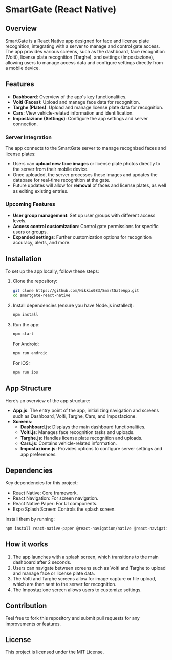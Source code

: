 # SmartGate (React Native)

## Overview
SmartGate is a React Native app designed for face and license plate recognition, integrating with a server to manage and control gate access. The app provides various screens, such as the dashboard, face recognition (Volti), license plate recognition (Targhe), and settings (Impostazione), allowing users to manage access data and configure settings directly from a mobile device.

## Features
- **Dashboard**: Overview of the app's key functionalities.
- **Volti (Faces)**: Upload and manage face data for recognition.
- **Targhe (Plates)**: Upload and manage license plate data for recognition.
- **Cars**: View vehicle-related information and identification.
- **Impostazione (Settings)**: Configure the app settings and server connection.

### Server Integration
The app connects to the SmartGate server to manage recognized faces and license plates:
- Users can **upload new face images** or license plate photos directly to the server from their mobile device. 
- Once uploaded, the server processes these images and updates the database for real-time recognition at the gate.
- Future updates will allow for **removal** of faces and license plates, as well as editing existing entries.

### Upcoming Features
- **User group management**: Set up user groups with different access levels.
- **Access control customization**: Control gate permissions for specific users or groups.
- **Expanded settings**: Further customization options for recognition accuracy, alerts, and more.

## Installation
To set up the app locally, follow these steps:

1. Clone the repository:
    ```bash
    git clone https://github.com/Nikkio083/SmartGateApp.git
    cd smartgate-react-native
    ```
2. Install dependencies (ensure you have Node.js installed):
    ```bash
    npm install
    ```
3. Run the app:
    ```bash
    npm start
    ```
   For Android:
    ```bash
    npm run android
    ```
   For iOS:
    ```bash
    npm run ios
    ```

## App Structure
Here’s an overview of the app structure:

- **App.js**: The entry point of the app, initializing navigation and screens such as Dashboard, Volti, Targhe, Cars, and Impostazione.
- **Screens**:
  - **Dashboard.js**: Displays the main dashboard functionalities.
  - **Volti.js**: Manages face recognition tasks and uploads.
  - **Targhe.js**: Handles license plate recognition and uploads.
  - **Cars.js**: Contains vehicle-related information.
  - **Impostazione.js**: Provides options to configure server settings and app preferences.

## Dependencies
Key dependencies for this project:
- React Native: Core framework.
- React Navigation: For screen navigation.
- React Native Paper: For UI components.
- Expo Splash Screen: Controls the splash screen.

Install them by running:
```bash
npm install react-native-paper @react-navigation/native @react-navigation/native-stack expo-splash-screen
```

## How it works
1. The app launches with a splash screen, which transitions to the main dashboard after 2 seconds.
2. Users can navigate between screens such as Volti and Targhe to upload and manage face or license plate data.
3. The Volti and Targhe screens allow for image capture or file upload, which are then sent to the server for recognition.
4. The Impostazione screen allows users to customize settings.


## Contribution
Feel free to fork this repository and submit pull requests for any improvements or features.

## License
This project is licensed under the MIT License.
